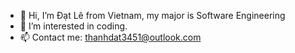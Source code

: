 - 👋 Hi, I’m Đạt Lê from Vietnam, my major is Software Engineering
- 👀 I’m interested in coding.
- 📫 Contact me: thanhdat3451@outlook.com 

<!---
thanhdat369/thanhdat369 is a ✨ special ✨ repository because its `README.md` (this file) appears on your GitHub profile.
You can click the Preview link to take a look at your changes.
--->
